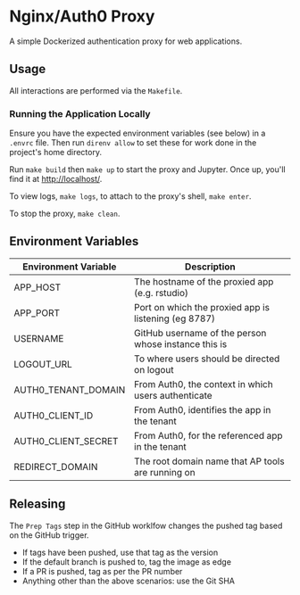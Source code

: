 # Nginx/Auth0 Proxy

A simple Dockerized authentication proxy for web applications.

## Usage

All interactions are performed via the `Makefile`.

### Running the Application Locally

Ensure you have the expected environment variables (see below) in a `.envrc`
file. Then run `direnv allow` to set these for work done in the project's home
directory.

Run `make build` then `make up` to start the proxy and Jupyter. Once up, you'll
find it at [http://localhost/](http://localhost/).

To view logs, `make logs`, to attach to the proxy's shell, `make enter`.

To stop the proxy, `make clean`.

## Environment Variables

| Environment Variable | Description                                          |
| -------------------- | -----------------------------------------------------|
| APP_HOST             | The hostname of the proxied app (e.g. rstudio)       |
| APP_PORT             | Port on which the proxied app is listening (eg 8787) |
| USERNAME             | GitHub username of the person whose instance this is |
| LOGOUT_URL           | To where users should be directed on logout          |
| AUTH0_TENANT_DOMAIN  | From Auth0, the context in which users authenticate  |
| AUTH0_CLIENT_ID      | From Auth0, identifies the app in the tenant         |
| AUTH0_CLIENT_SECRET  | From Auth0, for the referenced app in the tenant     |
| REDIRECT_DOMAIN      | The root domain name that AP tools are running on    |

## Releasing

The `Prep Tags` step in the GitHub worklfow changes the pushed tag based on the
GitHub trigger.

- If tags have been pushed, use that tag as the version
- If the default branch is pushed to, tag the image as edge
- If a PR is pushed, tag as per the PR number
- Anything other than the above scenarios: use the Git SHA
